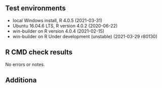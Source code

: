 ## Test environments
* local Windows install, R 4.0.5 (2021-03-31)
* Ubuntu 16.04.6 LTS, R version 4.0.2 (2020-06-22)
* win-builder on R version 4.0.4 (2021-02-15)
* win-builder on R Under development (unstable) (2021-03-29 r80130)

## R CMD check results
No errors or notes.

## Additiona
